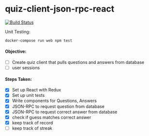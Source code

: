 # quiz-client-json-rpc-react

[![Build Status](https://travis-ci.org/JasonAForral/quiz-client-json-rpc-react.svg?branch=master)](https://travis-ci.org/JasonAForral/quiz-client-json-rpc-react)

Unit Testing:

```bash
docker-compose run web npm test
```

#### Objective:

- [ ] Create quiz client that pulls questions and answers from database
- [ ] user sessions

#### Steps Taken:

- [x] Set up React with Redux
- [x] Set up unit tests
- [x] Write components for Questions, Answers
- [x] JSON-RPC to request question from database
- [x] JSON-RPC to request correct answer from database
- [x] check if guess matches correct answer
- [x] keep track of record
- [ ] keep track of streak
